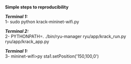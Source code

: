 **Simple steps to reproducibility**

***Terminal 1:***  
1- sudo python krack-mininet-wifi.py 

***Terminal 2:***     
2- PYTHONPATH=. ./bin/ryu-manager ryu/app/krack_run.py ryu/app/krack_app.py  

***Terminal 1:***   
3- mininet-wifi>py sta1.setPosition('150,100,0') 
